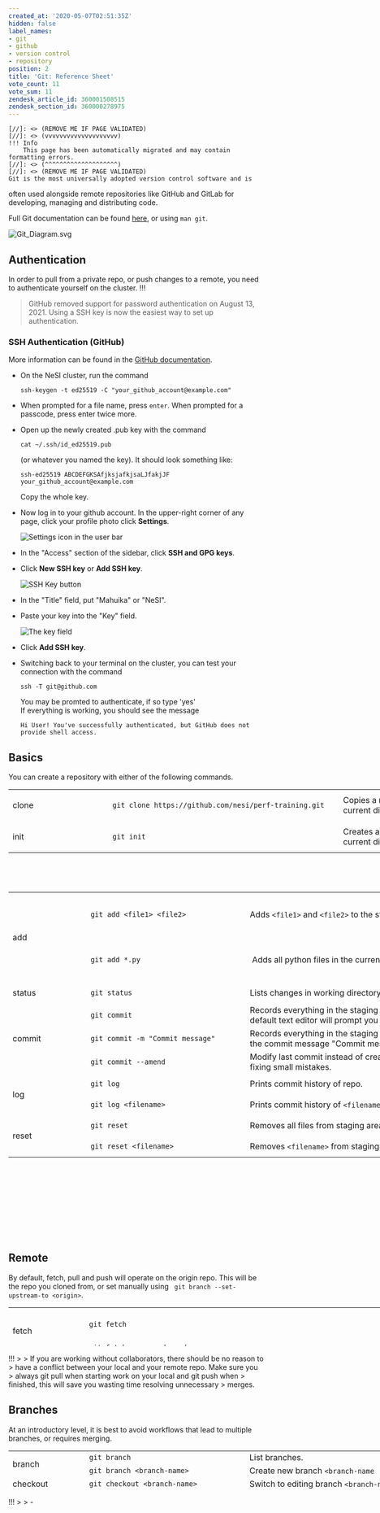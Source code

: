 ```yaml
---
created_at: '2020-05-07T02:51:35Z'
hidden: false
label_names:
- git
- github
- version control
- repository
position: 2
title: 'Git: Reference Sheet'
vote_count: 11
vote_sum: 11
zendesk_article_id: 360001508515
zendesk_section_id: 360000278975
---
```



    [//]: <> (REMOVE ME IF PAGE VALIDATED)
    [//]: <> (vvvvvvvvvvvvvvvvvvvv)
    !!! Info
        This page has been automatically migrated and may contain formatting errors.
    [//]: <> (^^^^^^^^^^^^^^^^^^^^)
    [//]: <> (REMOVE ME IF PAGE VALIDATED)
    Git is the most universally adopted version control software and is
often used alongside remote repositories like GitHub and GitLab for
developing, managing and distributing code.

Full Git documentation can be
found [here](https://git-scm.com/docs/git), or using `man git`.

![Git\_Diagram.svg](assets/images/Git_Diagram_0.svg)

## Authentication

In order to pull from a private repo, or push changes to a remote, you
need to authenticate yourself on the cluster.
!!!
>
> GitHub removed support for password authentication on August 13, 2021.
> Using a SSH key is now the easiest way to set up authentication.

### SSH Authentication (GitHub)

More information can be found in the [GitHub
documentation](https://docs.github.com/en/authentication/connecting-to-github-with-ssh/generating-a-new-ssh-key-and-adding-it-to-the-ssh-agent).

-   On the NeSI cluster, run the command 

        ssh-keygen -t ed25519 -C "your_github_account@example.com"

-   When prompted for a file name, press `enter`. When prompted for a
    passcode, press enter twice more.

-   Open up the newly created .pub key with the command 

        cat ~/.ssh/id_ed25519.pub

    (or whatever you named the key). It should look something like: 

        ssh-ed25519 ABCDEFGKSAfjksjafkjsaLJfakjJF your_github_account@example.com

    Copy the whole key.

-   Now log in to your github account. In the upper-right corner of any
    page, click your profile photo click **Settings**.

    ![Settings icon in the user
    bar](assets/images/userbar-account-settings_0.png)

-   In the "Access" section of the sidebar, click **SSH and GPG keys**.

-   Click **New SSH key** or **Add SSH key**.

    ![SSH Key button](assets/images/ssh-add-ssh-key-with-auth_0.png)

-   In the "Title" field, put "Mahuika" or "NeSI".

-   Paste your key into the "Key" field.

    ![The key field](assets/images/ssh-key-paste-with-type_0.png)

-   Click **Add SSH key**.

-   Switching back to your terminal on the cluster, you can test your
    connection with the command 

        ssh -T git@github.com

    You may be promted to authenticate, if so type 'yes'  
    If everything is working, you should see the message 

        Hi User! You've successfully authenticated, but GitHub does not provide shell access.

## Basics

You can create a repository with either of the following commands.

<table style="height: 153px; width: 972px;">
<tbody>
<tr class="odd" style="height: 22px;">
<td style="width: 184.031px; height: 63px">clone</td>
<td
style="width: 442.969px; height: 63px"><code>git clone https://github.com/nesi/perf-training.git</code></td>
<td style="width: 310px; height: 63px">Copies a remote repository into
your current directory.</td>
</tr>
<tr class="even" style="height: 22px;">
<td style="width: 184.031px; height: 61.1719px">init</td>
<td style="width: 442.969px; height: 21px"><code>git init</code></td>
<td style="width: 310px; height: 21px">Creates a new empty repo in your
current directory.</td>
</tr>
</tbody>
</table>

 

<table style="height: 678px; width: 974px;">
<tbody>
<tr class="odd" style="height: 89px;">
<td rowspan="2" style="width: 142px; height: 89px">add</td>
<td
style="width: 310px; height: 89px"><span><code>git add &lt;file1&gt; &lt;file2&gt;</code></span></td>
<td style="width: 513px; height: 89px">Adds <code>&lt;file1&gt;</code>
and <code>&lt;file2&gt;</code> to the staging area.</td>
</tr>
<tr class="even" style="height: 89px;">
<td
style="width: 310px; height: 89px"><span><code>git add *.py</code></span></td>
<td style="width: 513px; height: 89px"> Adds all python files in the
current directory to the staging area.</td>
</tr>
<tr class="odd" style="height: 41px;">
<td style="width: 142px; height: 41px">status</td>
<td
style="width: 310px; height: 41px"><span><code>git status</code></span></td>
<td style="width: 513px; height: 41px">Lists changes in working
directory, and staged files.</td>
</tr>
<tr class="even" style="height: 39px;">
<td rowspan="3" style="width: 142px; height: 39px">commit </td>
<td
style="width: 310px; height: 39px"><span><code>git commit</code></span></td>
<td style="width: 513px; height: 39px">Records everything in the staging
area to your repository. The default text editor will prompt you for a
commit message.</td>
</tr>
<tr class="odd" style="height: 39px;">
<td
style="width: 310px; height: 39px"><span><code>git commit -m "Commit message"</code></span></td>
<td style="width: 513px; height: 39px">Records everything in the staging
area to your repository with the commit message "Commit message"</td>
</tr>
<tr class="even" style="height: 39px;">
<td
style="width: 310px; height: 39px"><span><code>git commit --amend</code></span></td>
<td style="width: 513px; height: 39px">Modify last commit instead of
creating a new one. Useful for fixing small mistakes.</td>
</tr>
<tr class="odd" style="height: 41px;">
<td rowspan="2" style="width: 142px; height: 41px">log </td>
<td style="width: 310px; height: 41px"><code>git log</code></td>
<td style="width: 513px; height: 41px">Prints commit history of
repo.</td>
</tr>
<tr class="even" style="height: 41px;">
<td
style="width: 310px; height: 41px"><code>git log &lt;filename&gt;</code></td>
<td style="width: 513px; height: 41px">Prints commit history of
<code>&lt;filename&gt;</code>.</td>
</tr>
<tr class="odd" style="height: 41px;">
<td rowspan="2" style="width: 142px; height: 41px">reset </td>
<td style="width: 310px; height: 41px"><code>git reset</code></td>
<td style="width: 513px; height: 41px">Removes all files from staging
area. (Opposite of <code>git add</code>)</td>
</tr>
<tr class="even" style="height: 41px;">
<td
style="width: 310px; height: 41px"><code>git reset &lt;filename&gt;</code></td>
<td style="width: 513px; height: 41px">Removes
<code>&lt;filename&gt;</code> from staging area.</td>
</tr>
</tbody>
</table>

## Remote

By default, fetch, pull and push will operate on the origin repo. This
will be the repo you cloned from, or set manually using
` git branch --set-upstream-to <origin>`.

<table style="height: 76px; width: 1050px;">
<tbody>
<tr class="odd">
<td rowspan="2" style="width: 136px">fetch </td>
<td style="width: 565.701px"><code>git fetch</code></td>
<td style="width: 310.299px">Gets status of 'origin'. git fetch
<strong>does not </strong>change your working directory or local
repository (see <code>git pull</code>). </td>
</tr>
<tr class="even">
<td
style="width: 565.701px"><code>git fetch &lt;repo&gt; &lt;branch&gt;</code></td>
<td style="width: 310.299px">Get status of <code>&lt;repo&gt;</code>
<code>&lt;branch&gt;</code>.</td>
</tr>
<tr class="odd">
<td rowspan="2" style="width: 136px">pull </td>
<td style="width: 565.701px"><code>git pull</code></td>
<td style="width: 310.299px">Incorporates changes from 'origin' into
local repo. </td>
</tr>
<tr class="even">
<td
style="width: 565.701px"><code>git pull &lt;repo&gt; &lt;branch&gt;</code></td>
<td style="width: 310.299px">Incorporates changes from
<code>&lt;repo&gt;</code> <code>&lt;branch&gt;</code> into local
repo.</td>
</tr>
<tr class="odd">
<td rowspan="2" style="width: 136px">push </td>
<td style="width: 565.701px"><code>git push</code></td>
<td style="width: 310.299px">Incorporates changes from local repo into
'origin'. </td>
</tr>
<tr class="even">
<td
style="width: 565.701px"><code>git push &lt;repo&gt; &lt;branch&gt;</code></td>
<td style="width: 310.299px">Incorporates changes from local repo into
<code>&lt;repo&gt;</code> <code>&lt;branch&gt;</code></td>
</tr>
</tbody>
</table>
!!!
>
> If you are working without collaborators, there should be no reason to
> have a conflict between your local and your remote repo. Make sure you
> always git pull when starting work on your local and git push when
> finished, this will save you wasting time resolving unnecessary
> merges.

## Branches

At an introductory level, it is best to avoid workflows that lead to
multiple branches, or requires merging.

<table style="height: 76px; width: 966px;">
<tbody>
<tr class="odd">
<td rowspan="2" style="width: 136px">branch </td>
<td style="width: 303px"><code>git branch</code></td>
<td style="width: 489px">List branches.</td>
</tr>
<tr class="even">
<td
style="width: 303px"><code>git branch &lt;branch-name&gt;</code></td>
<td style="width: 489px">Create new branch
<code>&lt;branch-name</code></td>
</tr>
<tr class="odd">
<td style="width: 136px">checkout</td>
<td
style="width: 303px"><code>git checkout &lt;branch-name&gt;</code></td>
<td style="width: 489px">Switch to editing branch
<code>&lt;branch-name&gt;</code></td>
</tr>
<tr class="even">
<td style="width: 136px">merge</td>
<td style="width: 303px"><code>git merge &lt;branch-name&gt;</code></td>
<td style="width: 489px">Merge <code>&lt;branch-name&gt;</code> into
current branch.</td>
</tr>
</tbody>
</table>
!!!
>
> -   <https://ohshitgit.com/>
